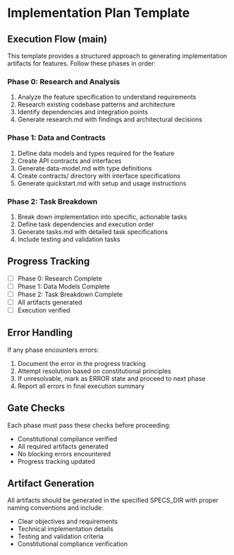 # Implementation Plan Template

## Execution Flow (main)

This template provides a structured approach to generating implementation artifacts for features. Follow these phases in order:

### Phase 0: Research and Analysis
1. Analyze the feature specification to understand requirements
2. Research existing codebase patterns and architecture
3. Identify dependencies and integration points
4. Generate research.md with findings and architectural decisions

### Phase 1: Data and Contracts
1. Define data models and types required for the feature
2. Create API contracts and interfaces
3. Generate data-model.md with type definitions
4. Create contracts/ directory with interface specifications
5. Generate quickstart.md with setup and usage instructions

### Phase 2: Task Breakdown
1. Break down implementation into specific, actionable tasks
2. Define task dependencies and execution order
3. Generate tasks.md with detailed task specifications
4. Include testing and validation tasks

## Progress Tracking

- [ ] Phase 0: Research Complete
- [ ] Phase 1: Data Models Complete
- [ ] Phase 2: Task Breakdown Complete
- [ ] All artifacts generated
- [ ] Execution verified

## Error Handling

If any phase encounters errors:
1. Document the error in the progress tracking
2. Attempt resolution based on constitutional principles
3. If unresolvable, mark as ERROR state and proceed to next phase
4. Report all errors in final execution summary

## Gate Checks

Each phase must pass these checks before proceeding:
- Constitutional compliance verified
- All required artifacts generated
- No blocking errors encountered
- Progress tracking updated

## Artifact Generation

All artifacts should be generated in the specified SPECS_DIR with proper naming conventions and include:
- Clear objectives and requirements
- Technical implementation details
- Testing and validation criteria
- Constitutional compliance verification